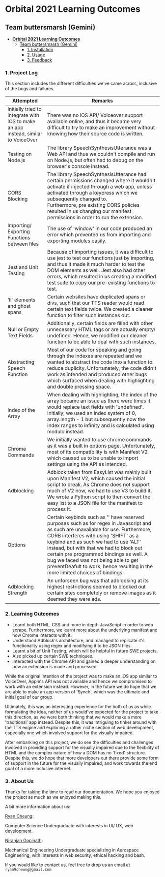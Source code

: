 # **Orbital 2021 Learning Outcomes**

## Team buttersmarsh (Gemini)

- [**Orbital 2021 Learning Outcomes** ](#orbital-2021-learning-outcomes)
  - [Team buttersmarsh (Gemini)](#team-buttersmarsh-gemini)
    - [1. Installation](#1-project-log)
    - [2. Usage](#2-learning-outcomes)
    - [3. Feedback](#3-about-us)

### 1. Project Log

This section includes the different difficulties we've came across, inclusive of the bugs and failures.

| Attempted                                                    | Remarks                                                      |
| ------------------------------------------------------------ | ------------------------------------------------------------ |
| Initially tried to integrate with iOS to make an app instead, similar to VoiceOver | There was no iOS API/ Voiceover support available online, and thus it became very difficult to try to make an improvement without knowing how their source code is written. |
| Testing on Node.js                                           | The library SpeechSynthesisUtterance was a Web API and thus we couldn't compile and run on Node.js, but often had to debug on the browser's console instead. |
| CORS Blocking                                                | The library SpeechSynthesisUtterance had certain permissions changed where it wouldn't activate if injected through a web app, unless activated through a keypress which we subsequently changed to.<br />Furthermore, pre existing CORS policies resulted in us changing our manifest permissions in order to run the extension. |
| Importing/ Exporting Functions between files                 | The use of 'window' in our code produced an error which prevented us from importing and exporting modules easily. |
| Jest and Unit Testing                                        | Because of importing issues, it was difficult to use jest to test our functions just by importing, and thus it made it much harder to test the DOM elements as well. Jest also had other errors, which resulted in us creating a modified test suite to copy our pre-existing functions to test. |
| 'li' elements and ghost spans                                | Certain websites have duplicated spans or divs, such that our TTS reader would read certain text fields twice. We created a cleaner function to filter such instances out. |
| Null or Empty Text Fields                                    | Additionally, certain fields are filled with other unnecessary HTML tags or are actually empty/ undefined. Hence, we modified our cleaner function to be able to deal with such instances. |
| Abstracting Speech Function                                  | Most of our code for speaking and going through the indexes are repeated and we wanted to abstract the code into a function to reduce duplicity. Unfortunately, the code didn't work as intended and produced other bugs which surfaced when dealing with highlighting and double pressing space. |
| Index of the Array                                           | When dealing with highlighting, the index of the array became an issue as there were times it would replace text fields with 'undefined'. Initially, we used an index system of 0, array.length - 1 but subsequently now the index ranges to infinity and is calculated using modulo instead. |
| Chrome Commands                                              | We initially wanted to use chrome commands as it was a built in options page. Unfortunately, most of its compatibility is with Manifest V2 which caused us to be unable to import settings using the API as intended. |
| Adblocking                                                   | Adblock taken from EasyList was mainly built upon Manifest V2, which caused the initial script to break. As Chrome does not support much of V2 now, we had to use V3 to build it. We wrote a Python script to then convert the easy list to a JSON file for the manifest to process it. |
| Options                                                      | Certain keybinds such as '\' have reserved purposes such as for regex in Javascript and as such are unavailable for use. Furthermore, CORB interferes with using 'SHIFT' as a keybind and as such we had to use 'ALT' instead, but with that we had to block out certain pre programmed bindings as well. A bug we faced was not being able to get preventDeafult to work, hence resulting in the more limited choices of bindings. |
| Adblocking Strength                                          | An unforseen bug was that adblocking at its highest restrictions seemed to blocked out certain sites completely or remove images as it deemed they were ads.  |                                                                                                                                                                                                    |

### 2. Learning Outcomes

- Learnt both HTML, CSS and more in depth JavaScript in order to web scrape. Furthermore, we learnt more about the underlying manifest and how Chrome interacts with it.
- Understood Adblock's architecture, and managed to replicate it's functionality using regex and modifying it to be JSON files.
- Learnt a bit of Unit Testing, which will be helpful in future SWE projects.
- Also picked up certain SWE techniques.
- Interacted with the Chrome API and gained a deeper understanding on how an extension is made and processed.

While the original intention of the project was to make an iOS app similar to VoiceOver, Apple's API was not available and hence we compromised to work with an extension instead. However, in the future we do hope that we are able to make an app version of 'Synch', which was the ultimate and initial goal of our group.

Ultimately, this was an interesting experience for the both of us as while formulating the idea, neither of us would've expected for the project to take this direction, as we were both thinking that we would make a more 'traditional' app instead. Despite this, it was intriguing to tinker around with the TTS engine and exploring a rather niche section of web development, especially one which involved support for the visually impaired.

After embarking on this project, we do see the difficulties and challenges involved in providing support for the visually impaired due to the flexbility of HTML and the complex nature of how a DOM has no 'fixed' structure. Despite this, we do hope that more developers out there provide some form of support in the future for the visually impaired, and work towards the end goal of a more inclusive internet. 

### 3. About Us

Thanks for taking the time to read our documentation. We hope you enjoyed the project as much as we enjoyed making this.

A bit more information about us:

[Ryan Cheung](https://github.com/RyanCheungJF):

Computer Science Undergraduate with interests in UI/ UX, web development.

[Niranjan Gopinath](https://github.com/Niran-Chan):

Mechanical Engineering Undergraduate specializing in Aerospace Engineering, with interests in web security, ethical hacking and bash.

If you would like to contact us, feel free to drop us an email at `ryan9cheung@gmail.com`
